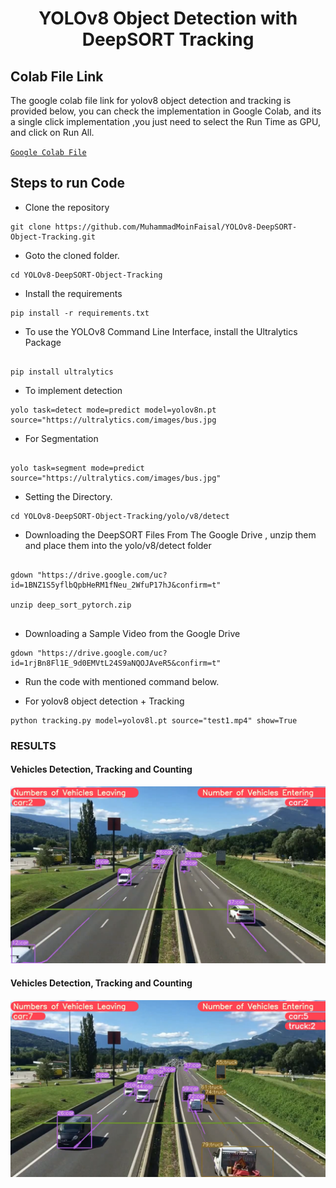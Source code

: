 <H1 align="center">
YOLOv8 Object Detection with DeepSORT Tracking </H1>

## Colab File Link 
The google colab file link for yolov8 object detection and tracking is provided below, you can check the implementation in Google Colab, and its a single click implementation
,you just need to select the Run Time as GPU, and click on Run All.

[`Google Colab File`](https://colab.research.google.com/drive/1wEsHknk11SWak80SJ7uGWZf5-BBrfMZx?usp=sharing)

## Steps to run Code

- Clone the repository
```
git clone https://github.com/MuhammadMoinFaisal/YOLOv8-DeepSORT-Object-Tracking.git
```
- Goto the cloned folder.
```
cd YOLOv8-DeepSORT-Object-Tracking
```
- Install the requirements
```
pip install -r requirements.txt

```
- To use the YOLOv8 Command Line Interface, install the Ultralytics Package
```

pip install ultralytics

```
- To implement detection
```
yolo task=detect mode=predict model=yolov8n.pt source="https://ultralytics.com/images/bus.jpg

```
- For Segmentation
```

yolo task=segment mode=predict  source="https://ultralytics.com/images/bus.jpg"

```
- Setting the Directory.
```
cd YOLOv8-DeepSORT-Object-Tracking/yolo/v8/detect

```
- Downloading the DeepSORT Files From The Google Drive , unzip them and place them into the yolo/v8/detect folder
```

gdown "https://drive.google.com/uc?id=1BNZ1S5yflbQpbHeRM1fNeu_2WfuP17hJ&confirm=t"

unzip deep_sort_pytorch.zip


```
- Downloading a Sample Video from the Google Drive
```
gdown "https://drive.google.com/uc?id=1rjBn8Fl1E_9d0EMVtL24S9aNQOJAveR5&confirm=t"
```

- Run the code with mentioned command below.

- For yolov8 object detection + Tracking
```
python tracking.py model=yolov8l.pt source="test1.mp4" show=True
```

### RESULTS

#### Vehicles Detection, Tracking and Counting 
![](./figure/figure1.png)

#### Vehicles Detection, Tracking and Counting

![](./figure/figure3.png)
